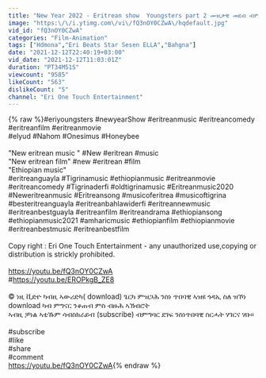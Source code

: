 ```yaml
---
title: "New Year 2022 - Eritrean show  Youngsters part 2 ሙዚቃዊ መደብ ብምኽንያት ሓድሽ ዓመት 2022 #abel #eden"
image: "https:\/\/i.ytimg.com\/vi\/fQ3nOY0CZwA\/hqdefault.jpg"
vid_id: "fQ3nOY0CZwA"
categories: "Film-Animation"
tags: ["Hdmona","Eri Beats Star Sesen ELLA","Bahgna"]
date: "2021-12-12T22:40:19+03:00"
vid_date: "2021-12-12T11:03:01Z"
duration: "PT34M51S"
viewcount: "9585"
likeCount: "563"
dislikeCount: "5"
channel: "Eri One Touch Entertainment"
---
```

{% raw %}#eriyoungsters #newyearShow #eritreanmusic #eritreancomedy #eritreanfilm #eritreanmovie<br />#elyud #Nahom #Onesimus #Honeybee<br /><br />&quot;New eritrean music &quot; #New #eritrean #music<br />&quot;New eritrean film&quot; #new #eritrean #film<br /> &quot;Ethiopian music&quot; <br />#eritreanguayla #Tigrinamusic #ethiopianmusic #eritreanmovie #eritreancomedy #Tigrinaderfi #oldtigrinamusic #Eritreanmusic2020 #Neweritreanmusic #Eritreansong #musicoferitrea #musicoftigrina #besteritreanguayla #eritreanbahlawiderfi #eritreannewmusic #eritreanbestguayla #eritreanfilm #eritreandrama #ethiopiansong #ethiopianmusic2021 #amharicmusic #ethiopianfilm #ethiopianmovie #eritreanbestmusic #eritreanbestfilm<br /><br />Copy right  :  Eri One Touch Entertainment - any unauthorized use,copying or distribution is strickly prohibited.<br /><br /><a rel="nofollow" target="blank" href="https://youtu.be/fQ3nOY0CZwA">https://youtu.be/fQ3nOY0CZwA</a><br />#<a rel="nofollow" target="blank" href="https://youtu.be/EROPkgB_ZE8">https://youtu.be/EROPkgB_ZE8</a><br /><br />© ነዚ ቪድዮ ካብዚ ኣውሪድካ( download) ጌርካ ምዝጋሕ ንስነ ጥበባዊ ኣዝዩ ጎዳኢ ስለ ዝኾነ download ካብ ምግናር ንቆጠብ ምስ ብዙሕ ኣኽብሮት<br />ኣብዚ ቻነል ኣቲኹም ሳብስክራይብ (subscribe) ብምግባር ደገፍ ንስነጥበባዊ ስርሓት ሃገርና ሃቡ።<br /><br />#subscribe<br />#like<br />#share<br />#comment<br /><a rel="nofollow" target="blank" href="https://youtu.be/fQ3nOY0CZwA">https://youtu.be/fQ3nOY0CZwA</a>{% endraw %}

